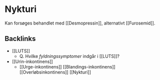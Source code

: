 # Nykturi
Kan forsøges behandlet med [[Desmopressin]], alternativt [[Furosemid]].

## Backlinks
* [[LUTS]]
	* Q. Hvilke *fyldningssymptomer* indgår i [[LUTS]]?
* [[Urin-inkontinens]]
	* [[Urge-inkontinens]]
[[Blandings-inkontinens]]
[[Overløbsinkontinens]]
[[Nykturi]]

<!-- #anki/tag/med/Gynecology #anki/deck/Medicine #anki/tag/med/Urology -->

<!-- {BearID:498E27DC-85BE-4FF4-93B1-5DFE42A3CAE0-53319-000068BC85993DEB} -->
